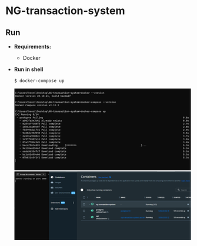 # NG-transaction-system

## Run

* **Requirements:**
  * Docker

* **Run in shell**
  ```
  $ docker-compose up
  ```

  ![](_imgs/1.png)
  ![](_imgs/2.png)
